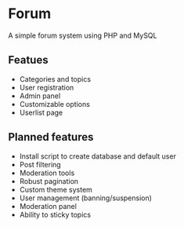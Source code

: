 # Forum
A simple forum system using PHP and MySQL

## Featues
* Categories and topics
* User registration
* Admin panel
* Customizable options
* Userlist page

## Planned features
* Install script to create database and default user
* Post filtering
* Moderation tools
* Robust pagination
* Custom theme system
* User management (banning/suspension)
* Moderation panel
* Ability to sticky topics
